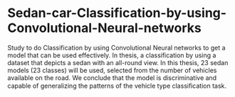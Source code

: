 # Sedan-car-Classification-by-using-Convolutional-Neural-networks
Study to do Classification by using Convolutional Neural networks to get a model that can be used effectively. In thesis, a classification by using a dataset that depicts a sedan with an all-round view. In this thesis, 23 sedan models (23 classes) will be used, selected from the number of vehicles available on the road. We conclude that the model is discriminative and capable of generalizing the patterns of the vehicle type classiﬁcation task.
